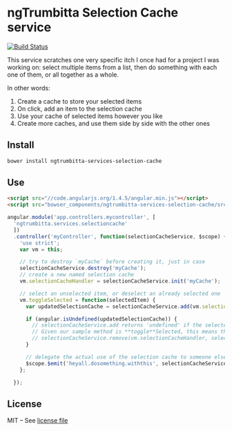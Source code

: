 # ngTrumbitta Selection Cache service

[![Build Status](https://travis-ci.org/ngTrumbitta/ngtrumbitta-services-selection-cache.svg?branch=master)](https://travis-ci.org/ngTrumbitta/ngtrumbitta-services-selection-cache)

This service scratches one very specific itch I once had for a project I was working on: select multiple items from a list, then do something with each one of them, or all together as a whole.

In other words:

1. Create a cache to store your selected items
2. On click, add an item to the selection cache
3. Use your cache of selected items however you like
4. Create more caches, and use them side by side with the other ones

## Install

```sh
bower install ngtrumbitta-services-selection-cache
```

## Use

```html
<script src="//code.angularjs.org/1.4.5/angular.min.js"></script>
<script src="bowser_components/ngtrumbitta-services-selection-cache/src/selection-cache.service.js"></script>
```

```javascript
angular.module('app.controllers.mycontroller', [
  'ngtrumbitta.services.selectioncache'
  ])
  .controller('myController', function(selectionCacheService, $scope) {
    'use strict';
    var vm = this;

    // try to destroy `myCache` before creating it, just in case
    selectionCacheService.destroy('myCache');
    // create a new named selection cache
    vm.selectionCacheHandler = selectionCacheService.init('myCache');

    // select an unselected item, or deselect an already selected one
    vm.toggleSelected = function(selectedItem) {
      var updatedSelectionCache = selectionCacheService.add(vm.selectionCacheHandler, selectedItem);

      if (angular.isUndefined(updatedSelectionCache)) {
        // selectionCacheService.add returns 'undefined' if the selectedItem was already cached.
        // Given our sample method is **toggle**Selected, this means that we want to deselect that item.
        // selectionCacheService.remove(vm.selectionCacheHandler, selectedItem);
      }

      // delegate the actual use of the selection cache to someone else
      $scope.$emit('heyall.dosomething.withthis', selectionCacheService.getCache(vm.selectionCacheHandler));
    };

  });

```

## License

MIT – See [license file](LICENSE)
